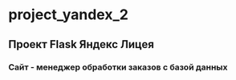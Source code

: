 # project_yandex_2

## Проект Flask Яндекс Лицея 

### Сайт - менеджер обработки заказов с базой данных